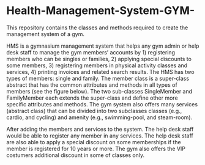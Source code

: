 # Health-Management-System-GYM-
This repository contains the classes and methods required to create the management system of a gym.


HMS is a gymnasium management system that helps any gym admin or help desk staff to
manage the gym members’ accounts by 1) registering members who can be singles or
families, 2) applying special discounts to some members, 3) registering members in physical
activity classes and services, 4) printing invoices and related search results. The HMS has
two types of members: single and family. The member class is a super-class abstract that has
the common attributes and methods in all types of members (see the figure below). The two
sub-classes SingleMember and FamilyMember each extends the super-class and define other
more specific attributes and methods. The gym system also offers many services (abstract
class) that can be divided into two subclasses classes (e.g., cardio, and cycling) and amenity
(e.g., swimming-pool, and steam-room).

After adding the members and services to the system. The help desk staff would be able to
register any member in any services. The help desk staff are also able to apply a special
discount on some memberships if the member is registered for 10 years or more. The gym
also offers the VIP costumers additional discount in some of classes only. 
